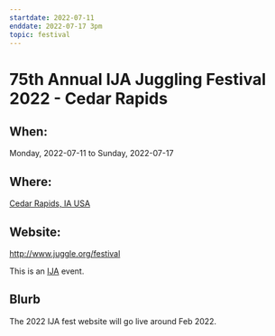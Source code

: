 ```yaml
---
startdate: 2022-07-11
enddate: 2022-07-17 3pm
topic: festival
--- 
```

# 75th Annual IJA Juggling Festival 2022 - Cedar Rapids

## When:

Monday, 2022-07-11 to Sunday, 2022-07-17

## Where:

[Cedar Rapids, IA USA](https://maps.google.com/maps?q=loc:41.977879,-91.665627&z=17&t=m)

## Website:

http://www.juggle.org/festival

This is an [IJA](https://www.jugglingedge.com/group.php?GroupID=4) event.

## Blurb

The 2022 IJA fest website will go live around Feb 2022.
